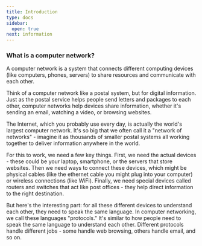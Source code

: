 ```yaml
---
title: Introduction
type: docs
sidebar:
  open: true
next: information
---
```


### What is a computer network?
A computer network is a system that connects different computing devices (like computers, phones, servers)
to share resources and communicate with each other.

Think of a computer network like a postal system, but for digital information.
Just as the postal service helps people send letters and packages to each other, computer networks
help devices share information, whether it's sending an email, watching a video, or browsing websites.

The Internet, which you probably use every day, is actually the world's largest computer network.
It's so big that we often call it a "network of networks" - imagine it as thousands of smaller postal
systems all working together to deliver information anywhere in the world.

For this to work, we need a few key things. First, we need the actual devices - these could be your laptop,
smartphone, or the servers that store websites. Then we need ways to connect these devices, which might be
physical cables (like the ethernet cable you might plug into your computer) or wireless connections (like WiFi). 
Finally, we need special devices called routers and switches that act like post offices - they help direct information to the right destination.

But here's the interesting part: for all these different devices to understand each other, 
they need to speak the same language. In computer networking, we call these languages "protocols."
It's similar to how people need to speak the same language to understand each other. 
Different protocols handle different jobs - some handle web browsing, others handle email, and so on.